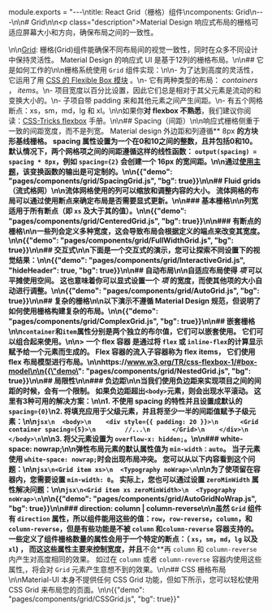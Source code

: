 module.exports = "---\ntitle: React Grid（栅格）组件\ncomponents: Grid\n---\n\n# Grid\n\n<p class=\"description\">Material Design 响应式布局的栅格可适应屏幕大小和方向，确保布局之间的一致性。</p>\n\n[Grid](https://material.io/design/layout/responsive-layout-grid.html): 栅格(Grid)组件能确保不同布局间的视觉一致性，同时在众多不同设计中保持灵活性。 Material Design 的响应式 UI 是基于12列的栅格布局。\n\n## 它是如何工作的\n\n栅格系统使用 `Grid` 组件实现：\n\n- 为了达到高度的灵活性，它运用了用 [CSS 的 Flexible Box 模块](https://www.w3.org/TR/css-flexbox-1/) 。\n- 它有两种类型的布局： *containers* ， *items*。\n- 项目宽度以百分比设置，因此它们总是相对于其父元素是流动的和变换大小的。\n- 子项自带 padding 来和其他元素之间产生间距。\n- 有五个网格断点：xs，sm，md，lg 和 xl。\n\n如果你**对 flexbox 不熟悉**，我们建议你阅读：[CSS-Tricks flexbox](https://css-tricks.com/snippets/css/a-guide-to-flexbox/) 手册。\n\n## Spacing（间距）\n\n响应式栅格侧重于一致的间距宽度，而不是列宽。 Material design 外边距和列遵循** 8px **的方块形基线栅格。 spacing 属性设置为一个在0和10之间的整数，且并包括0和10。 默认情况下，两个网格项之间的间距遵循这样的线性函数： `output(spacing) = spacing * 8px`，例如 `spacing={2}` 会创建一个 16px 的宽间距。\n\n通过[使用主题](/customization/spacing/)，该变换函数的输出是可定制的。\n\n{{\"demo\": \"pages/components/grid/SpacingGrid.js\", \"bg\": true}}\n\n## Fluid grids（流式格网）\n\n流体网格使用的列可以缩放和调整内容的大小。 流体网格的布局可以通过使用断点来确定布局是否需要显式更新。\n\n### 基本栅格\n\n列宽适用于所有断点（即 `xs` 及大于其的值）。\n\n{{\"demo\": \"pages/components/grid/CenteredGrid.js\", \"bg\": true}}\n\n### 有断点的栅格\n\n一些列会定义多种宽度，这会导致布局会根据定义的端点来改变其宽度。\n\n{{\"demo\": \"pages/components/grid/FullWidthGrid.js\", \"bg\": true}}\n\n## 交互式\n\n下面是一个交互式的演示，您可让探索不同设置下的视觉结果：\n\n{{\"demo\": \"pages/components/grid/InteractiveGrid.js\", \"hideHeader\": true, \"bg\": true}}\n\n## 自动布局\n\n自适应布局使得 *项* 可以平摊使用空间。 这也意味着你可以显式设置一个 *项* 的宽度，而使其他项的大小自动进行调整。\n\n{{\"demo\": \"pages/components/grid/AutoGrid.js\", \"bg\": true}}\n\n## 复杂的栅格\n\n以下演示不遵循 Material Design 规范，但说明了如何使用栅格构建复杂的布局。\n\n{{\"demo\": \"pages/components/grid/ComplexGrid.js\", \"bg\": true}}\n\n## 嵌套栅格\n\n`container`和` item `属性分别是两个独立的布尔值，它们可以嵌套使用。 它们可以组合起来使用。\n\n> 一个 flex **容器** 是通过将 `flex` 或 `inline-flex`的计算显示赋予给一个元素而生成的。 Flex 容器的流入子容器称为 flex **items**， 它们使用 flex 布局模型进行布局。\n\nhttps://www.w3.org/TR/css-flexbox-1/#box-model\n\n{{\"demo\": \"pages/components/grid/NestedGrid.js\", \"bg\": true}}\n\n## 局限性\n\n### 负边距\n\n当我们使用负边距来实现项目之间的间距的时候，会有一个限制。 如果负边距超出`<body>`元素，则会出现水平滚动。 这里有3种可用的解决方案：\n\n1. 不使用 spacing 的特性并且设置成默认的`spacing={0}`\n2. 将填充应用于父级元素，并且将至少一半的间距值赋予子级元素：\n\n```jsx\n  <body>\n    <div style={{ padding: 20 }}>\n      <Grid container spacing={5}>\n        //...\n      </Grid>\n    </div>\n  </body>\n```\n\n3. 将父元素设置为 `overflow-x: hidden;`。\n\n### white-space: nowrap;\n\n弹性布局元素的默认属性值为 `min-width：auto`。 当子元素使用 `white-space: nowrap;`时会出现布局冲突。 您可以从以下内容看到这个问题：\n\n```jsx\n<Grid item xs>\n  <Typography noWrap>\n```\n\n为了使项留在容器内，您需要设置 `min-width: 0`。 实际上，您也可以通过设置 `zeroMinWidth` 属性解决问题：\n\n```jsx\n<Grid item xs zeroMinWidth>\n  <Typography noWrap>\n```\n\n{{\"demo\": \"pages/components/grid/AutoGridNoWrap.js\", \"bg\": true}}\n\n### direction: column | column-reverse\n\n虽然 `Grid` 组件有 `direction` 属性，所以组件能用这些的值：`row`，`row-reverse`，`column`，和`column-reverse`，但是有些功能是不被 `column` 和`column-reverse` 容器支持的。 一些定义了组件栅格数量的属性会用于一个特定的断点：（ `xs`，`sm`，`md`，`lg` 以及 `xl`) ， 而这这些属性主要来控制宽度，并且**不会**再 `column` 和 `column-reverse` 内产生对高度相同的效果。 如过在 `column` 或者 `column-reverse` 容器内使用这些属性,，将会对 `Grid` 元素产生意想不到的效果。\n\n## CSS 栅格布局\n\nMaterial-UI 本身不提供任何 CSS Grid 功能，但如下所示，您可以轻松使用 CSS Grid 来布局您的页面。\n\n{{\"demo\": \"pages/components/grid/CSSGrid.js\", \"bg\": true}}"